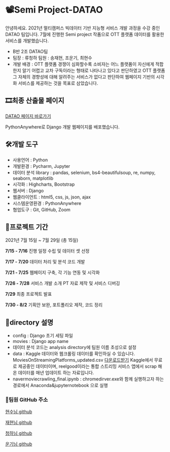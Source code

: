# 📽Semi Project-DATAO

안녕하세요. 2021년 멀티캠퍼스 빅데이터 기반 지능형 서비스 개발 과정을 수강 중인 DATAO 팀입니다. 7월에 진행한 Semi project 작품으로 OTT 플랫폼 데이터를 활용한 서비스를 개발했습니다.

- B반 2조 DATAO팀
- 팀장 : 류청하 팀원 : 송재현, 조운기, 최현수
- 개발 배경 : OTT 플랫폼 경쟁이 심화할수록 소비자는 어느 플랫폼이 자신에게 적합한지 알기 어렵고 교차 구독이라는 형태로 나타나고 있다고 판단하였고 OTT 플랫폼 그 자체의 경향성에 대해 알려주는 서비스가 없다고 판단하여 웹페이지 기반의 시각화 서비스를 제공하는 것을 목표로 삼았습니다.

## 🎞최종 산출물 페이지

[DATAO 페이지 바로가기](http://songjaehyeon.pythonanywhere.com/)

PythonAnywhere로 Django 개발 웹페이지를 배포했습니다.

## 🛠개발 도구

- 사용언어 : Python
- 개발환경 : Pycharm, Jupyter
- 데이터 분석 library : pandas, selenium, bs4-beautifulsoup, re, numpy, seaborn, matplotlib
- 시각화 : Highcharts, Bootstrap
- 웹서버 : Django
- 웹클라이언트 : html5, css, js, json, ajax
- 시스템운영환경 : PythonAnywhere
- 협업도구 : Git, GitHub, Zoom

## 📆프로젝트 기간

2021년 7월 15일 ~ 7월 29일 (총 15일)

**7/15 - 7/16** 진행 일정 수립 및 데이터 셋 선정

**7/17 - 7/20** 데이터 처리 및 분석 코드 개발

**7/21 - 7/25** 웹페이지 구축, 각 기능 연동 및 시각화

**7/26 - 7/28** 서비스 개발 소개 PT 자료 제작 및 서비스 디버깅

**7/29** 최종 프로젝트 발표

**7/30 - 8/2** 기획안 보완, 포트폴리오 제작, 코드 정리

## 📁directory 설명

- config : Django 초기 세팅 파일
- movies : Django app name
- 데이터 분석 코드는 analysis directory에 팀원 이름 초성으로 설정
- data : Kaggle 데이터와 웹크롤링 데이터를 확인하실 수 있습니다. MoviesOnStreamingPlatforms_updated.csv [다운로드받기](https://www.kaggle.com/ruchi798/movies-on-netflix-prime-video-hulu-and-disney) Kaggle에서 무료로 제공중인 데이터이며, reelgood이라는 통합 스트리밍 서비스 앱에서 scrap 해온 데이터를 매년 업데이트 하는 자료입니다.
- navermoviecrawling_final.ipynb : chromedirver.exe와 함께 실행하고자 하는 경로에서 Anaconda&jupyternotebook 으로 실행

### 🔎팀원 GitHub 주소

[현수님 github](https://github.com/hakdj)

[재현님 github](https://github.com/Songgplant)

[청하님 github](https://github.com/taruun0823)

[운기님 github](https://github.com/woonkiCHO)

